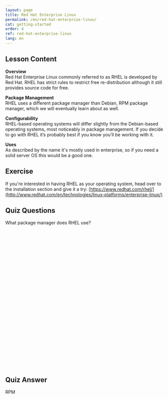 ```yaml
---
layout: page
title: Red Hat Enterprise Linux
permalink: /en/red-hat-enterprise-linux/
cat: getting-started
order: 4
ref: red-hat-enterprise-linux
lang: en
---
```


## Lesson Content

**Overview**  
Red Hat Enterprise Linux commonly referred to as RHEL is developed by Red Hat. RHEL has strict rules to restrict free re-distribution although it still provides source code for free.

**Package Management**  
RHEL uses a different package manager than Debian, RPM package manager, which we will eventually learn about as well.

**Configurability**  
RHEL-based operating systems will differ slightly from the Debian-based operating systems, most noticeably in package management. If you decide to go with RHEL it’s probably best if you know you’ll be working with it.

**Uses**  
As described by the name it's mostly used in enterprise, so if you need a solid server OS this would be a good one.

## Exercise

If you're interested in having RHEL as your operating system, head over to the installation section and give it a try: [https://www.redhat.com/rhel/](http://www.redhat.com/en/technologies/linux-platforms/enterprise-linux/)

## Quiz Questions

What package manager does RHEL use?  
<br /><br /><br /><br /><br /><br /><br /><br /><br /><br /><br /><br /><br /><br /><br /><br /><br /><br /><br /><br /><br /><br /><br /><br /><br /><br />
## Quiz Answer

RPM